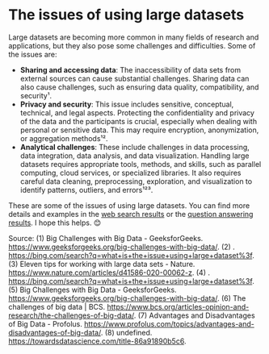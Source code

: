 # The issues of using large datasets

Large datasets are becoming more common in many fields of research and applications, but they also pose some challenges and difficulties. Some of the issues are:

- **Sharing and accessing data**: The inaccessibility of data sets from external sources can cause substantial challenges. Sharing data can also cause challenges, such as ensuring data quality, compatibility, and security¹.
- **Privacy and security**: This issue includes sensitive, conceptual, technical, and legal aspects. Protecting the confidentiality and privacy of the data and the participants is crucial, especially when dealing with personal or sensitive data. This may require encryption, anonymization, or aggregation methods¹².
- **Analytical challenges**: These include challenges in data processing, data integration, data analysis, and data visualization. Handling large datasets requires appropriate tools, methods, and skills, such as parallel computing, cloud services, or specialized libraries. It also requires careful data cleaning, preprocessing, exploration, and visualization to identify patterns, outliers, and errors¹²³.

These are some of the issues of using large datasets. You can find more details and examples in the [web search results](^2^) or the [question answering results](^1^). I hope this helps. 😊


Source: 
(1) Big Challenges with Big Data - GeeksforGeeks. https://www.geeksforgeeks.org/big-challenges-with-big-data/.
(2) . https://bing.com/search?q=what+is+the+issue+using+large+dataset%3f.
(3) Eleven tips for working with large data sets - Nature. https://www.nature.com/articles/d41586-020-00062-z.
(4) . https://bing.com/search?q=what+is+the+issue+using+large+dataset%3f.
(5) Big Challenges with Big Data - GeeksforGeeks. https://www.geeksforgeeks.org/big-challenges-with-big-data/.
(6) The challenges of big data | BCS. https://www.bcs.org/articles-opinion-and-research/the-challenges-of-big-data/.
(7) Advantages and Disadvantages of Big Data - Profolus. https://www.profolus.com/topics/advantages-and-disadvantages-of-big-data/.
(8) undefined. https://towardsdatascience.com/title-86a91890b5c6.
